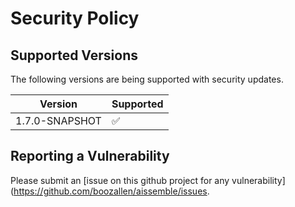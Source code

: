 # Security Policy

## Supported Versions

The following versions are being supported with security updates.

| Version          | Supported          |
| ---------------- | ------------------ |
| 1.7.0-SNAPSHOT   | :white_check_mark: |

## Reporting a Vulnerability

Please submit an [issue on this github project for any vulnerability](https://github.com/boozallen/aissemble/issues.
